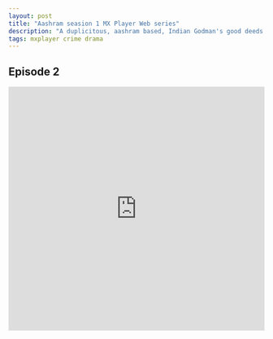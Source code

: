```yaml
---
layout: post
title: "Aashram seasion 1 MX Player Web series"
description: "A duplicitous, aashram based, Indian Godman's good deeds serve activities criminal and unholy, such as rapes, murders, drugs, vote bank politics and forced male emasculation."
tags: mxplayer crime drama
---
```


## Episode 2

<div class="responsive-container">
<iframe src="https://drive.google.com/file/d/1mFd3EKmmSdwYrjiR36bhUInhPe-zXQek/preview" frameborder="0" marginwidth="0" marginheight="0" scrolling="NO" width="100%" height="480" allowfullscreen></iframe>
<div style="width: 80px; height: 80px; position: absolute; opacity: 0; right: 0px; top: 0px;"> </div></div>
